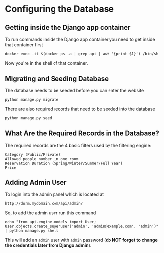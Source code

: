 # Configuring the Database

## Getting inside the Django app container

To run commands inside the Django app container you need to get inside that container first

```
docker exec -it $(docker ps -a | grep api | awk '{print $1}') /bin/sh
```

Now you're in the shell of that container.


## Migrating and Seeding Database

The database needs to be seeded before you can enter the website

```
python manage.py migrate
```

There are also required records that need to be seeded into the database

```
python manage.py seed
```

## What Are the Required Records in the Database?

The required records are the 4 basic filters used by the filtering engine:

```
Category (Public/Private)
Allowed people number in one room
Reservation Duration (Spring/Winter/Summer/Full Year)
Price
```

## Adding Admin User

To login into the admin panel which is located at

```
http://dorm.mydomain.com/api/admin/
```

So, to add the admin user run this command

```
echo "from api.engine.models import User; User.objects.create_superuser('admin', 'admin@example.com', 'admin')" | python manage.py shell
```

This will add an `admin` user with `admin` password (**do NOT forget to change the credentials later from Django admin**).
